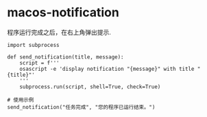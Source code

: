 # macos-notification
程序运行完成之后，在右上角弹出提示.

```
import subprocess

def send_notification(title, message):
    script = f'''
    osascript -e 'display notification "{message}" with title "{title}"'
    '''
    subprocess.run(script, shell=True, check=True)

# 使用示例
send_notification("任务完成", "您的程序已运行结束。")
```
